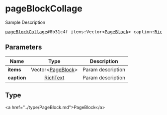 # pageBlockCollage

Sample Description

<pre>
<a href="../constructor/pageBlockCollage.md">pageBlockCollage</a>#8b31c4f items:Vector&lt;<a href="../type/PageBlock.md">PageBlock</a>&gt; caption:<a href="../type/RichText.md">RichText</a> = <a href="../type/PageBlock.md">PageBlock</a>;
</pre>

## Parameters

| Name | Type | Description |
|------|:----:|-------------|
| **items** | Vector&lt;<a href="../type/PageBlock.md">PageBlock</a>&gt; | Param description |
| **caption** | <a href="../type/RichText.md">RichText</a> | Param description |

## Type

&lt;a href=&#34;../type/PageBlock.md&#34;&gt;PageBlock&lt;/a&gt;
